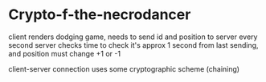 # Crypto-f-the-necrodancer

client renders dodging game, needs to send id and position to server every second
server checks time to check it's approx 1 second from last sending, and position must change +1 or -1



client-server connection uses some cryptographic scheme (chaining)
